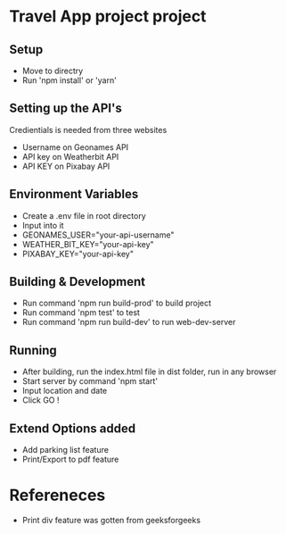 # Travel App project project

## Setup
* Move to directry
* Run 'npm install' or 'yarn'

## Setting up the API's
Credientials is needed from three websites
* Username on Geonames API
* API key on Weatherbit API
* API KEY on Pixabay API

## Environment Variables
* Create a .env file in root directory
* Input into it
* GEONAMES_USER="your-api-username"
* WEATHER_BIT_KEY="your-api-key"
* PIXABAY_KEY="your-api-key"

## Building & Development
* Run command 'npm run build-prod' to build project
* Run command 'npm test' to test
* Run command 'npm run build-dev' to run web-dev-server

## Running
* After building, run the index.html file in dist folder, run in any browser
* Start server by command 'npm start'
* Input location and date
* Click GO !

## Extend Options added
* Add parking list feature
* Print/Export to pdf feature

# Refereneces
* Print div feature was gotten from geeksforgeeks